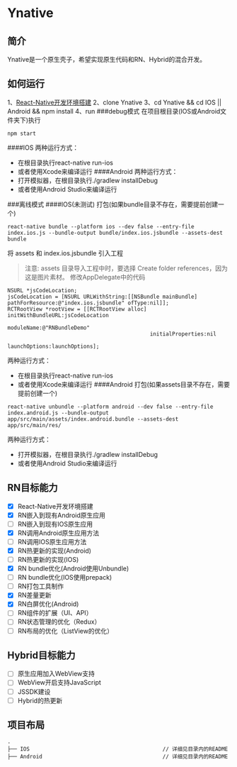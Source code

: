 # Ynative
## 简介
Ynative是一个原生壳子，希望实现原生代码和RN、Hybrid的混合开发。
## 如何运行
1、[React-Native开发环境搭建](https://facebook.github.io/react-native/docs/getting-started.html)
2、clone Ynative
3、cd Ynative && cd IOS || Android && npm install
4、run
###debug模式
在项目根目录(IOS或Android文件夹下)执行
```
npm start
```
####IOS
两种运行方式：
- 在根目录执行react-native run-ios
- 或者使用Xcode来编译运行
####Android
两种运行方式：
- 打开模拟器，在根目录执行./gradlew installDebug
- 或者使用Android Studio来编译运行

###离线模式
####IOS(未测试)
打包(如果bundle目录不存在，需要提前创建一个)
```
react-native bundle --platform ios --dev false --entry-file index.ios.js --bundle-output bundle/index.ios.jsbundle --assets-dest bundle
```
将 assets 和 index.ios.jsbundle 引入工程
>注意: assets 目录导入工程中时，要选择 Create folder references，因为这是图片素材。
修改AppDelegate中的代码
```
NSURL *jsCodeLocation;
jsCodeLocation = [NSURL URLWithString:[[NSBundle mainBundle] pathForResource:@"index.ios.jsbundle" ofType:nil]];
RCTRootView *rootView = [[RCTRootView alloc] initWithBundleURL:jsCodeLocation
                                                    moduleName:@"RNBundleDemo"
                                             initialProperties:nil
                                                 launchOptions:launchOptions];
```
两种运行方式：
- 在根目录执行react-native run-ios
- 或者使用Xcode来编译运行
####Android
打包(如果assets目录不存在，需要提前创建一个)
```
react-native unbundle --platform android --dev false --entry-file index.android.js --bundle-output app/src/main/assets/index.android.bundle --assets-dest app/src/main/res/
```
两种运行方式：
- 打开模拟器，在根目录执行./gradlew installDebug
- 或者使用Android Studio来编译运行

## RN目标能力
- [x] React-Native开发环境搭建
- [x] RN嵌入到现有Android原生应用
- [ ] RN嵌入到现有IOS原生应用
- [x] RN调用Android原生应用方法
- [ ] RN调用IOS原生应用方法
- [x] RN热更新的实现(Android)
- [ ] RN热更新的实现(IOS)
- [x] RN bundle优化(Android使用Unbundle)
- [ ] RN bundle优化(IOS使用prepack)
- [ ] RN打包工具制作
- [x] RN差量更新
- [x] RN白屏优化(Android)
- [ ] RN组件的扩展（UI、API）
- [ ] RN状态管理的优化（Redux）
- [ ] RN布局的优化（ListView的优化）
## Hybrid目标能力
- [ ] 原生应用加入WebView支持
- [ ] WebView开启支持JavaScript
- [ ] JSSDK建设
- [ ] Hybrid的热更新
## 项目布局

```
.
├── IOS                                          // 详细见目录内的README
├── Android                                      // 详细见目录内的README

```
